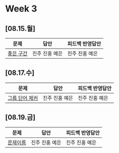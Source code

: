 # Week 3
## [08.15.월]

| 문제                                              | 답안                                          | 피드백 반영답안                       |
| ------------------------------------------------- | --------------------------------------------- | -------------------------------------- |
| [좋은 구간](https://www.acmicpc.net/problem/1059) | 진주 진홍 예은 | 진주 진홍 예은 |

## [08.17.수]

| 문제                                              | 답안                                          | 피드백 반영답안                       |
| ------------------------------------------------- | --------------------------------------------- | -------------------------------------- |
| [그룹 단어 체커](https://www.acmicpc.net/problem/1316) | 진주 진홍 예은 | 진주 진홍 예은 |

## [08.19.금]

| 문제                                              | 답안                                          | 피드백 반영답안                       |
| ------------------------------------------------- | --------------------------------------------- | -------------------------------------- |
| [문제이름]() | 진주 진홍 예은 | 진주 진홍 예은 |

